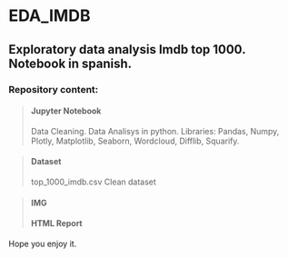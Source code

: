 # EDA_IMDB
## Exploratory data analysis Imdb top 1000. Notebook in spanish.

### Repository content:
> #### Jupyter Notebook
> Data Cleaning.
> Data Analisys in python.
> Libraries: Pandas, Numpy, Plotly, Matplotlib, Seaborn, Wordcloud, Difflib, Squarify.

> #### Dataset
> top_1000_imdb.csv
> Clean dataset

> #### IMG
> #### HTML Report


Hope you enjoy it.
